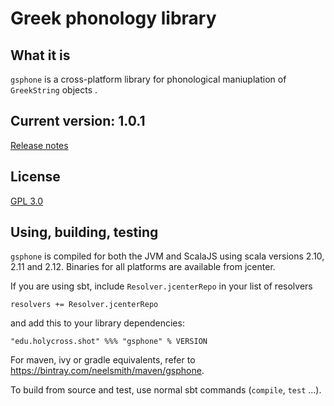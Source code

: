 # Greek phonology library

## What it is

`gsphone` is a cross-platform library for phonological maniuplation of `GreekString` objects .

## Current version: 1.0.1

[Release notes](releases.md)


## License

[GPL 3.0](http://www.opensource.org/licenses/gpl-3.0.html)

## Using, building, testing

`gsphone` is compiled for both the JVM and ScalaJS using scala versions 2.10, 2.11 and 2.12.  Binaries for all platforms are available from jcenter.

If you are using sbt, include `Resolver.jcenterRepo` in your list of resolvers

    resolvers += Resolver.jcenterRepo

and add this to your library dependencies:

    "edu.holycross.shot" %%% "gsphone" % VERSION


For maven, ivy or gradle equivalents, refer to <https://bintray.com/neelsmith/maven/gsphone>.

To build from source and test, use normal sbt commands (`compile`, `test` ...).

